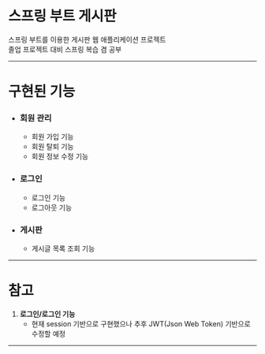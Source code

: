 # 스프링 부트 게시판
스프링 부트를 이용한 게시판 웹 애플리케이션 프로젝트<br/>
졸업 프로젝트 대비 스프링 복습 겸 공부
***

# 구현된 기능
* ### 회원 관리
	* 회원 가입 기능
	* 회원 탈퇴 기능
	* 회원 정보 수정 기능

* ### 로그인
	* 로그인 기능
	* 로그아웃 기능

* ### 게시판
	* 게시글 목록 조회 기능

***
# 참고
1. <b>로그인/로그인 기능</b>
	* 현재 session 기반으로 구현했으나 추후 JWT(Json Web Token) 기반으로 수정할 예정

***
